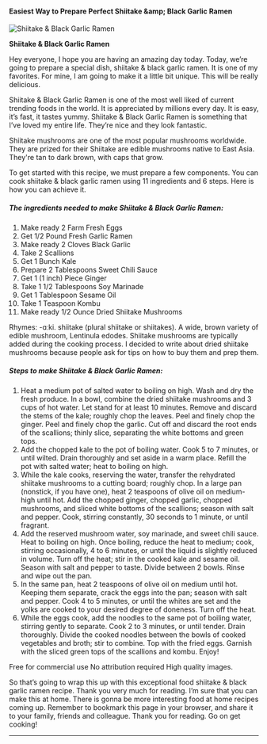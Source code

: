             

#### Easiest Way to Prepare Perfect Shiitake &amp;amp; Black Garlic Ramen

![Shiitake &amp; Black Garlic Ramen](https://img-global.cpcdn.com/recipes/930c2d7896c1a974/751x532cq70/shiitake-black-garlic-ramen-recipe-main-photo.jpg)

**Shiitake &amp; Black Garlic Ramen**

Hey everyone, I hope you are having an amazing day today. Today, we’re going to prepare a special dish, shiitake & black garlic ramen. It is one of my favorites. For mine, I am going to make it a little bit unique. This will be really delicious.

Shiitake & Black Garlic Ramen is one of the most well liked of current trending foods in the world. It is appreciated by millions every day. It is easy, it’s fast, it tastes yummy. Shiitake & Black Garlic Ramen is something that I’ve loved my entire life. They’re nice and they look fantastic.

Shiitake mushrooms are one of the most popular mushrooms worldwide. They are prized for their Shiitake are edible mushrooms native to East Asia. They're tan to dark brown, with caps that grow.

To get started with this recipe, we must prepare a few components. You can cook shiitake & black garlic ramen using 11 ingredients and 6 steps. Here is how you can achieve it.

##### The ingredients needed to make Shiitake & Black Garlic Ramen:

1.  Make ready 2 Farm Fresh Eggs
2.  Get 1/2 Pound Fresh Garlic Ramen
3.  Make ready 2 Cloves Black Garlic
4.  Take 2 Scallions
5.  Get 1 Bunch Kale
6.  Prepare 2 Tablespoons Sweet Chili Sauce
7.  Get 1 (1 inch) Piece Ginger
8.  Take 1 1/2 Tablespoons Soy Marinade
9.  Get 1 Tablespoon Sesame Oil
10.  Take 1 Teaspoon Kombu
11.  Make ready 1/2 Ounce Dried Shiitake Mushrooms

Rhymes: -ɑːki. shiitake (plural shiitake or shiitakes). A wide, brown variety of edible mushroom, Lentinula edodes. Shiitake mushrooms are typically added during the cooking process. I decided to write about dried shiitake mushrooms because people ask for tips on how to buy them and prep them.

##### Steps to make Shiitake & Black Garlic Ramen:

1.  Heat a medium pot of salted water to boiling on high. Wash and dry the fresh produce. In a bowl, combine the dried shiitake mushrooms and 3 cups of hot water. Let stand for at least 10 minutes. Remove and discard the stems of the kale; roughly chop the leaves. Peel and finely chop the ginger. Peel and finely chop the garlic. Cut off and discard the root ends of the scallions; thinly slice, separating the white bottoms and green tops.
2.  Add the chopped kale to the pot of boiling water. Cook 5 to 7 minutes, or until wilted. Drain thoroughly and set aside in a warm place. Refill the pot with salted water; heat to boiling on high.
3.  While the kale cooks, reserving the water, transfer the rehydrated shiitake mushrooms to a cutting board; roughly chop. In a large pan (nonstick, if you have one), heat 2 teaspoons of olive oil on medium-high until hot. Add the chopped ginger, chopped garlic, chopped mushrooms, and sliced white bottoms of the scallions; season with salt and pepper. Cook, stirring constantly, 30 seconds to 1 minute, or until fragrant.
4.  Add the reserved mushroom water, soy marinade, and sweet chili sauce. Heat to boiling on high. Once boiling, reduce the heat to medium; cook, stirring occasionally, 4 to 6 minutes, or until the liquid is slightly reduced in volume. Turn off the heat; stir in the cooked kale and sesame oil. Season with salt and pepper to taste. Divide between 2 bowls. Rinse and wipe out the pan.
5.  In the same pan, heat 2 teaspoons of olive oil on medium until hot. Keeping them separate, crack the eggs into the pan; season with salt and pepper. Cook 4 to 5 minutes, or until the whites are set and the yolks are cooked to your desired degree of doneness. Turn off the heat.
6.  While the eggs cook, add the noodles to the same pot of boiling water, stirring gently to separate. Cook 2 to 3 minutes, or until tender. Drain thoroughly. Divide the cooked noodles between the bowls of cooked vegetables and broth; stir to combine. Top with the fried eggs. Garnish with the sliced green tops of the scallions and kombu. Enjoy!

Free for commercial use No attribution required High quality images.

So that’s going to wrap this up with this exceptional food shiitake & black garlic ramen recipe. Thank you very much for reading. I’m sure that you can make this at home. There is gonna be more interesting food at home recipes coming up. Remember to bookmark this page in your browser, and share it to your family, friends and colleague. Thank you for reading. Go on get cooking!

* * *